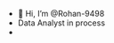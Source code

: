 - 👋 Hi, I’m @Rohan-9498
- Data Analyst in process
- 

<!---
Rohan-9498/Rohan-9498 is a ✨ special ✨ repository because its `README.md` (this file) appears on your GitHub profile.
You can click the Preview link to take a look at your changes.
--->
